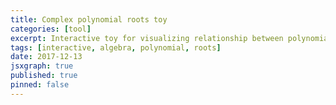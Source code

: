 ```yaml
---
title: Complex polynomial roots toy
categories: [tool]
excerpt: Interactive toy for visualizing relationship between polynomial roots and coefficients
tags: [interactive, algebra, polynomial, roots]
date: 2017-12-13
jsxgraph: true
published: true
pinned: false
---
```


<!--
{% include toc %}
-->

<!------------------------------------------------------------>

<style>
.mybox {
width: 300px;
height: 300px;
margin-bottom: 1em;
display: inline-block;
}
</style>

<div id="rootbox" class="jxgbox mybox" style="">
</div>
<div id="coeffbox" class="jxgbox mybox" style="">
</div>

<!------------------------------------------------------------>
<!-- CODE -->

<script type="text/javascript" src="{{ site.url }}/assets/js/fraction.min.js"></script>
<script type="text/javascript" src="{{ site.url }}/assets/js/complex.min.js"></script>
<script type="text/javascript" src="{{ site.url }}/assets/js/quaternion.min.js"></script>
<script type="text/javascript" src="{{ site.url }}/assets/js/polynomial.min.js"></script>

<script type="text/javascript">
// Only care about complex numbers
Polynomial.setField("C");

// Global app state object
var appState = {
  "degree": 0,
  "roots" : [],
  "coeffs": [],
  "p": {},
  "rootbox": {},
  "rootPoints": [],
  "coeffbox": {},
  "coeffPoints": [],
  };

//----------------------------------------------------------

function updatePolyCoeffsFromRoots() {
  appState.degree = appState.roots.length;
  appState.p = Polynomial.fromRoots(appState.roots);
  appState.coeffs = appState.p.coeffArray();
};

function updateRootsFromPoly() {
  var result = appState.p.complexRoots(appState.roots);
  // TODO Do some error checking here?!

  appState.roots = result.root;
};

function updateRootView() {
  appState.rootbox.suspendUpdate();
  for (var i=0; i<appState.degree; i++) {
    appState.rootPoints[i].setPosition( JXG.COORDS_BY_USER,
      [appState.roots[i].re, appState.roots[i].im]);
  }
  appState.rootbox.unsuspendUpdate();
}

function updateCoeffView() {
  appState.coeffbox.suspendUpdate();
  for (var i=0; i<appState.degree; i++) {
    appState.coeffPoints[i].setPosition( JXG.COORDS_BY_USER,
      [appState.coeffs[i].re, appState.coeffs[i].im]);
  }
  appState.coeffbox.unsuspendUpdate();
}

//----------------------------------------------------------

var myBaseOpts = {
  boundingbox: [-2, 2, 2, -2],
  keepaspectratio: true,
  axis: {ticks: {minorTicks:1, majorHeight:10, minorHeight:4}},
  grid: true,
  pan: {enabled: false},
  showNavigation: false,
  showCopyright:  false};

appState.rootbox  = JXG.JSXGraph.initBoard('rootbox', myBaseOpts);
appState.coeffbox = JXG.JSXGraph.initBoard('coeffbox', myBaseOpts);

appState.roots = [Complex(1.), Complex(0, 1.),
                  Complex(-1.1, 0.2), Complex(-0.1, -0.9)];

updatePolyCoeffsFromRoots();

for (var i=0; i<appState.degree; i++) {
  appState.rootPoints[i] =
    appState.rootbox.create('point', [0,0], {name: ""});

  appState.coeffPoints[i] =
    appState.coeffbox.create('point', [0,0], {name: "a<sub>"+i+"</sub>"});

  appState.rootPoints[i].on('drag',
    (function(j) {
      return function() {
        appState.roots[j] =
          new Complex(appState.rootPoints[j].X(),
                      appState.rootPoints[j].Y());
        updatePolyCoeffsFromRoots();
        updateCoeffView();
     };
    })(i));
  appState.coeffPoints[i].on('drag',
    (function(j) {
      return function() {
        appState.coeffs[j] =
          new Complex(appState.coeffPoints[j].X(),
                      appState.coeffPoints[j].Y());
        appState.p = new Polynomial(appState.coeffs);
        updateRootsFromPoly();
        updateRootView();
     };
    })(i));
}

updateRootView();
updateCoeffView();

</script>
